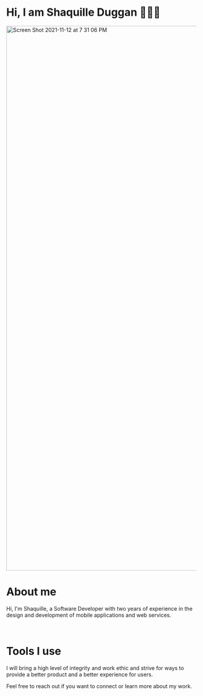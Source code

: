 <h1> Hi, I am Shaquille Duggan 👨🏿‍💻 </h1>
<img width="1440" alt="Screen Shot 2021-11-12 at 7 31 06 PM" src="https://user-images.githubusercontent.com/84408174/141599013-df775cab-4fe6-48b6-8a2e-ba929c2a788c.jpeg">
<h1>About me</h1>
<p>
  Hi, I'm Shaquille, a Software Developer with two years of experience in the design and development of mobile applications and web services.
</p>
<br>
<h1> Tools I use </h1>
<p>
  I will bring a high level of integrity and work ethic and strive for ways to provide a
  better product and a better experience for users.
  
  Feel free to reach out if you want to connect or learn more about my work.
</p>
